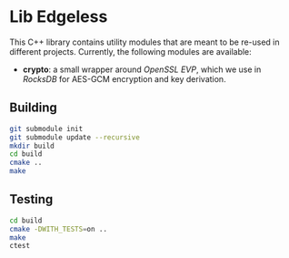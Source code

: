 # Lib Edgeless

This C++ library contains utility modules that are meant to be re-used in different projects. Currently, the following modules are available:

* **crypto**: a small wrapper around *OpenSSL EVP*, which we use in *RocksDB* for AES-GCM encryption and key derivation.

## Building

```bash
git submodule init
git submodule update --recursive
mkdir build
cd build
cmake ..
make
```

## Testing

```bash
cd build
cmake -DWITH_TESTS=on ..
make
ctest
```